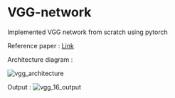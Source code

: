 # VGG-network
Implemented VGG network from scratch using pytorch

Reference paper : <a href = 'https://arxiv.org/pdf/1409.1556.pdf'>Link</a>

Architecture diagram : 

![vgg_architecture](https://user-images.githubusercontent.com/92970332/138682203-ea8b4073-5f44-4534-a9eb-4f2fe8cee6b6.PNG)

Output : 
![vgg_16_output](https://user-images.githubusercontent.com/92970332/138682232-5cfeb601-cd87-4cba-b299-4a5303278825.PNG)

